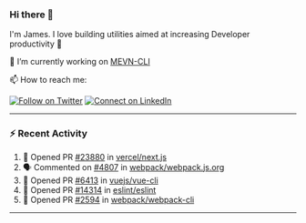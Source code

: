### Hi there 👋

I'm James. I love building utilities aimed at increasing Developer productivity :raised_hands: 

🔭 I’m currently working on [MEVN-CLI](https://github.com/madlabsinc/mevn-cli)

📫 How to reach me:

[![Follow on Twitter](https://img.shields.io/badge/--twitter?label=Twitter&logo=Twitter&style=social)](https://twitter.com/james_madhacks) [![Connect on LinkedIn](https://img.shields.io/badge/--linkedin?label=LinkedIn&logo=LinkedIn&style=social)](https://www.linkedin.com/in/jamesgeorge007)

---

### :zap: Recent Activity

<!--START_SECTION:activity-->
1. 💪 Opened PR [#23880](https://github.com/vercel/next.js/pull/23880) in [vercel/next.js](https://github.com/vercel/next.js)
2. 🗣 Commented on [#4807](https://github.com/webpack/webpack.js.org/issues/4807) in [webpack/webpack.js.org](https://github.com/webpack/webpack.js.org)
3. 💪 Opened PR [#6413](https://github.com/vuejs/vue-cli/pull/6413) in [vuejs/vue-cli](https://github.com/vuejs/vue-cli)
4. 💪 Opened PR [#14314](https://github.com/eslint/eslint/pull/14314) in [eslint/eslint](https://github.com/eslint/eslint)
5. 💪 Opened PR [#2594](https://github.com/webpack/webpack-cli/pull/2594) in [webpack/webpack-cli](https://github.com/webpack/webpack-cli)
<!--END_SECTION:activity-->

---

<!--
**jamesgeorge007/jamesgeorge007** is a ✨ _special_ ✨ repository because its `README.md` (this file) appears on your GitHub profile.

Here are some ideas to get you started:

- 🌱 I’m currently learning ...
- 👯 I’m looking to collaborate on ...
- 🤔 I’m looking for help with ...
- 💬 Ask me about ...
- 😄 Pronouns: ...
- ⚡ Fun fact: ...
-->
